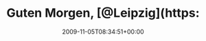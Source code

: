 ---
retweeted: false
source: <a href="http://twitter.com" rel="nofollow">Twitter Web Client</a>
entities:
  hashtags: []
  symbols: []
  user_mentions:
  - name: von und für Leipzig - not official
    screen_name: Leipzig
    indices:
    - '14'
    - '22'
    id_str: '2576791'
    id: '2576791'
  urls: []
display_text_range:
- '0'
- '23'
favorite_count: '0'
id_str: '5445149224'
truncated: false
retweet_count: '0'
id: '5445149224'
created_at: Thu Nov 05 08:34:51 +0000 2009
favorited: false
full_text: Guten Morgen, [@Leipzig](https://twitter.com/Leipzig).
lang: de
tags:
- pesos:twitter
date: '2009-11-05T08:34:51+00:00'
src: https://twitter.com/bascht/status/5445149224
original_url: https://twitter.com/bascht/status/5445149224
type: twitter_tweet
text: Guten Morgen, [@Leipzig](https://twitter.com/Leipzig).
title: 'Guten Morgen, [@Leipzig](https:'

---